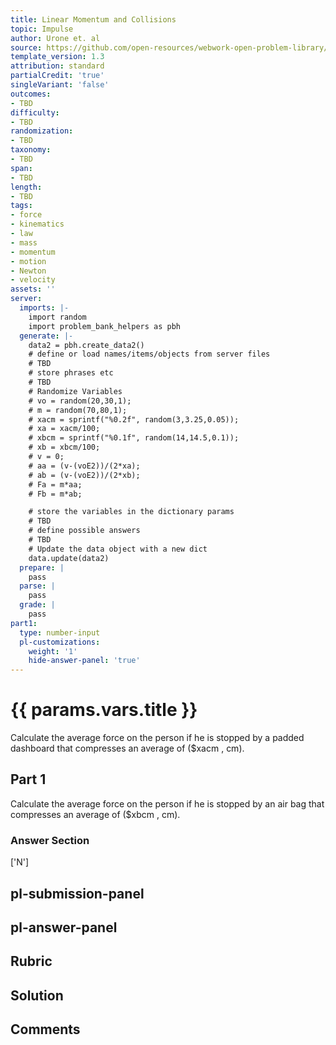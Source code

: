 ```yaml
---
title: Linear Momentum and Collisions
topic: Impulse
author: Urone et. al
source: https://github.com/open-resources/webwork-open-problem-library/tree/master/Contrib/BrockPhysics/College_Physics_Urone/8.Linear_Momentum_and_Collisions/8-02.Impulse/NU_U17_08_02_007.pg
template_version: 1.3
attribution: standard
partialCredit: 'true'
singleVariant: 'false'
outcomes:
- TBD
difficulty:
- TBD
randomization:
- TBD
taxonomy:
- TBD
span:
- TBD
length:
- TBD
tags:
- force
- kinematics
- law
- mass
- momentum
- motion
- Newton
- velocity
assets: ''
server:
  imports: |-
    import random
    import problem_bank_helpers as pbh
  generate: |-
    data2 = pbh.create_data2()
    # define or load names/items/objects from server files
    # TBD
    # store phrases etc
    # TBD
    # Randomize Variables
    # vo = random(20,30,1);
    # m = random(70,80,1);
    # xacm = sprintf("%0.2f", random(3,3.25,0.05));
    # xa = xacm/100;
    # xbcm = sprintf("%0.1f", random(14,14.5,0.1));
    # xb = xbcm/100;
    # v = 0;
    # aa = (v-(voE2))/(2*xa);
    # ab = (v-(voE2))/(2*xb);
    # Fa = m*aa;
    # Fb = m*ab;

    # store the variables in the dictionary params
    # TBD
    # define possible answers
    # TBD
    # Update the data object with a new dict
    data.update(data2)
  prepare: |
    pass
  parse: |
    pass
  grade: |
    pass
part1:
  type: number-input
  pl-customizations:
    weight: '1'
    hide-answer-panel: 'true'
---
```


# {{ params.vars.title }} 


Calculate the average force on the person if he is stopped by a padded dashboard that compresses an average of ($xacm , cm).

## Part 1 
Calculate the average force on the person if he is stopped by an air bag that compresses an average of ($xbcm , cm). 


 ### Answer Section
['N']

## pl-submission-panel 


## pl-answer-panel 


## Rubric 


## Solution 


## Comments 


